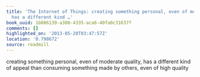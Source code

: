```yaml
---
title: 'The Internet of Things: creating something personal, even of moderate quality,
  has a different kind …'
book_uuid: 1b086139-a308-4335-aca6-40fa0c31637f
comments: []
highlighted_on: '2013-05-20T03:47:57Z'
location: '0.798672'
source: readmill
---
```


creating something personal, even of moderate quality, has a different kind of appeal than consuming something made by others, even of high quality